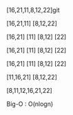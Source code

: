   [16,21,11,8,12,22]git 

  [16,21,11] [8,12,22]

[16,21] [11] [8,12] [22]

[16,21] [11] [8,12] [22]

[16,21] [11] [8,12] [22]

  [11,16,21] [8,12,22]
  
   [8,11,12,16,21,22]

   Big-O : O(nlogn)